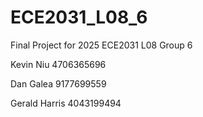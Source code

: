 # ECE2031_L08_6
Final Project for 2025 ECE2031 L08 Group 6

Kevin Niu
4706365696

Dan Galea
9177699559

Gerald Harris
4043199494

